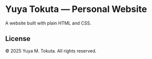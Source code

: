 # Yuya Tokuta — Personal Website

A website built with plain HTML and CSS.

## License

© 2025 Yuya M. Tokuta. All rights reserved.